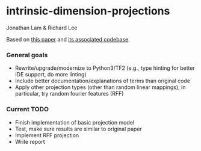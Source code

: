 # intrinsic-dimension-projections
Jonathan Lam & Richard Lee

Based on [this paper][1] and [its associated codebase][2].

### General goals
- Rewrite/upgrade/modernize to Python3/TF2 (e.g., type hinting for better IDE support, do more linting)
- Include better documentation/explanations of terms than original code
- Apply other projection types (other than random linear mappings); in particular, try random fourier features (RFF)

### Current TODO
- Finish implementation of basic projection model
- Test, make sure results are similar to original paper
- Implement RFF projection
- Write report

[1]: https://arxiv.org/abs/1804.08838
[2]: https://github.com/uber-research/intrinsic-dimension
